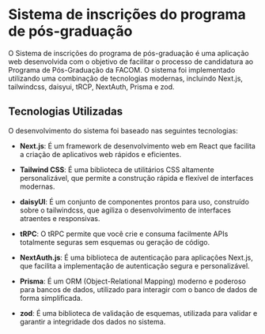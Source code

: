 # Sistema de inscrições do programa de pós-graduação

O Sistema de inscrições do programa de pós-graduação é uma aplicação web desenvolvida com o objetivo de facilitar o processo de candidatura ao Programa de Pós-Graduação da FACOM. O sistema foi implementado utilizando uma combinação de tecnologias modernas, incluindo Next.js, tailwindcss, daisyui, tRCP, NextAuth, Prisma e zod.

## Tecnologias Utilizadas

O desenvolvimento do sistema foi baseado nas seguintes tecnologias:

- **Next.js**: É um framework de desenvolvimento web em React que facilita a criação de aplicativos web rápidos e eficientes.

- **Tailwind CSS**: É uma biblioteca de utilitários CSS altamente personalizável, que permite a construção rápida e flexível de interfaces modernas.

- **daisyUI**: É um conjunto de componentes prontos para uso, construído sobre o tailwindcss, que agiliza o desenvolvimento de interfaces atraentes e responsivas.

- **tRPC**: O tRPC permite que você crie e consuma facilmente APIs totalmente seguras sem esquemas ou geração de código.

- **NextAuth.js**: É uma biblioteca de autenticação para aplicações Next.js, que facilita a implementação de autenticação segura e personalizável.

- **Prisma**: É um ORM (Object-Relational Mapping) moderno e poderoso para bancos de dados, utilizado para interagir com o banco de dados de forma simplificada.

- **zod**: É uma biblioteca de validação de esquemas, utilizada para validar e garantir a integridade dos dados no sistema.
